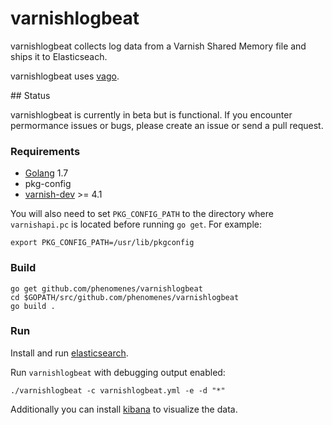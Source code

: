 # varnishlogbeat

varnishlogbeat collects log data from a Varnish Shared Memory file and ships it
to Elasticseach.

varnishlogbeat uses [vago](phenomenes/vago).

## Status

varnishlogbeat is currently in beta but is functional. If you encounter permormance
issues or bugs, please create an issue or send a pull request.


### Requirements

* [Golang](https://golang.org/dl/) 1.7
* pkg-config
* [varnish-dev](http://www.varnish-cache.org/releases/) >= 4.1

You will also need to set `PKG_CONFIG_PATH` to the directory where
`varnishapi.pc` is located before running `go get`. For example:

```
export PKG_CONFIG_PATH=/usr/lib/pkgconfig
```

### Build

```
go get github.com/phenomenes/varnishlogbeat
cd $GOPATH/src/github.com/phenomenes/varnishlogbeat
go build .
```

### Run

Install and run [elasticsearch](elastic/elasticsearch).

Run `varnishlogbeat` with debugging output enabled:

```
./varnishlogbeat -c varnishlogbeat.yml -e -d "*"
```

Additionally you can install [kibana](elastic/kibana) to visualize the data.
